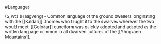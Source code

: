 #Languages 

(S,Wc) (Haagveng) - Common language of the ground dwellers, originating with the [[Kaldari]] Gnomes who taught it to the dwarves wherever the two would meet. [[Golodar]] cuneiform was quickly adopted and adapted as the written language common to all dwarven cultures of the [[Yhogvaen Mountains]].